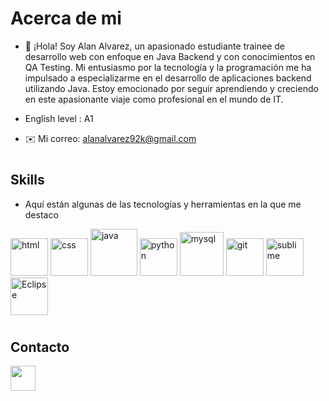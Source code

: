 # Acerca de mi

- 👋 ¡Hola! Soy Alan Alvarez, un apasionado estudiante trainee de desarrollo web con enfoque en Java Backend y con conocimientos en QA Testing. Mi entusiasmo por la tecnología y la programación me ha impulsado a especializarme en el desarrollo de aplicaciones backend utilizando Java. Estoy emocionado por seguir aprendiendo y creciendo en este apasionante viaje como profesional en el mundo de IT.

- English level : A1

- ✉️ Mi correo: alanalvarez92k@gmail.com



#

## Skills

- Aquí están algunas de las tecnologías y herramientas en la que me destaco

<img src="https://github.com/Zequiel92/Zequiel92/assets/89278117/38eed06e-ffd7-4d8e-a8a4-f6458c74b1c3" width="60" height="60" title="html">
<img src="https://github.com/Zequiel92/Zequiel92/assets/89278117/e7dfc217-6c6c-4be5-a2cd-af3e50ef2c5c" width="60" height="60" title="css"> 
<img src="https://github.com/Zequiel92/Zequiel92/assets/89278117/f06f125d-4c83-4a18-be8b-875db3668547" width="75" height="75" title="java">
<img src="https://github.com/Zequiel92/Zequiel92/assets/89278117/a17599b5-5f49-40b0-9276-9fca903b42f6" width="60" height="60" title="python">
<img src="https://github.com/Zequiel92/Zequiel92/assets/89278117/5c21a668-0832-4c4c-ad79-f23ccb6c39e2" width="70" height="70" title="mysql">
<!--<img src="https://github.com/Zequiel92/Zequiel92/assets/89278117/55cda56f-75b0-4247-9ef1-bd3a3a5fb9c5" width="60" height="60" title="postgreSql"> -->
<img src="https://github.com/Zequiel92/Zequiel92/assets/89278117/bfae2012-455c-4c81-a065-14916e35742c" width="60" height="60" title="git">
<img src="https://github.com/Zequiel92/Zequiel92/assets/89278117/f8646a01-0680-4891-a9ea-2c6741f9c53d" width="60" height="60" title="sublime">
<!--<img src="https://github.com/Zequiel92/Zequiel92/assets/89278117/361a753e-5d7e-4cd9-98ce-447f5b9e6a33" width="60" height="60" title="VScode">-->
<img src="https://github.com/Zequiel92/Zequiel92/assets/89278117/fa82c709-3a4e-49cc-ad39-a07451c2555d" width="60" height="60" title="Eclipse">
<!--
<img src="https://upload.wikimedia.org/wikipedia/commons/thumb/9/98/Apache_NetBeans_Logo.svg/1200px-Apache_NetBeans_Logo.svg.png" width="50" height="50" title="Netbeans">
-->
<!--![image](https://github.com/Zequiel92/Zequiel92/assets/89278117/a2b522d0-62ae-4418-988b-4dbca21d1e43) DOCKER-->


#

## Contacto

  <a href="https://www.linkedin.com/in/alan-alvarez-629148223">
    <img src="https://github.com/Zequiel92/Zequiel92/assets/89278117/7e0f0f9a-1670-4a97-8c9c-a531a9299973" width="40" height="40">
  </a>
 





